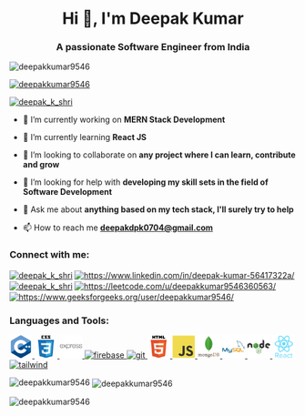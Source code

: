  <h1 align="center">Hi 👋, I'm Deepak Kumar</h1>
<h3 align="center">A passionate Software Engineer from India</h3>

<p align="left"> <img src="https://komarev.com/ghpvc/?username=deepakkumar9546&label=Profile%20views&color=0e75b6&style=flat" alt="deepakkumar9546" /> </p>

<p align="left"> <a href="https://github.com/ryo-ma/github-profile-trophy"><img src="https://github-profile-trophy.vercel.app/?username=deepakkumar9546" alt="deepakkumar9546" /></a> </p> 

<p align="left"> <a href="https://twitter.com/deepak_k_shri" target="blank"><img src="https://img.shields.io/twitter/follow/deepak_k_shri?logo=twitter&style=for-the-badge" alt="deepak_k_shri" /></a> </p>

- 🔭 I’m currently working on **MERN Stack Development**

- 🌱 I’m currently learning **React JS**

- 👯 I’m looking to collaborate on **any project where I can learn, contribute and grow**

- 🤝 I’m looking for help with **developing my skill sets in the field of Software Development**

- 💬 Ask me about **anything based on my tech stack, I'll surely try to help**

- 📫 How to reach me **deepakdpk0704@gmail.com**

<h3 align="left">Connect with me:</h3>
<p align="left">
<a href="https://twitter.com/deepak_k_shri" target="blank"><img align="center" src="https://raw.githubusercontent.com/rahuldkjain/github-profile-readme-generator/master/src/images/icons/Social/twitter.svg" alt="deepak_k_shri" height="30" width="40" /></a>
<a href="https://linkedin.com/in/https://www.linkedin.com/in/deepak-kumar-56417322a/" target="blank"><img align="center" src="https://raw.githubusercontent.com/rahuldkjain/github-profile-readme-generator/master/src/images/icons/Social/linked-in-alt.svg" alt="https://www.linkedin.com/in/deepak-kumar-56417322a/" height="30" width="40" /></a>
<a href="https://instagram.com/deepak_k_shri" target="blank"><img align="center" src="https://raw.githubusercontent.com/rahuldkjain/github-profile-readme-generator/master/src/images/icons/Social/instagram.svg" alt="deepak_k_shri" height="30" width="40" /></a>
<a href="https://www.leetcode.com/https://leetcode.com/u/deepakkumar9546360563/" target="blank"><img align="center" src="https://raw.githubusercontent.com/rahuldkjain/github-profile-readme-generator/master/src/images/icons/Social/leet-code.svg" alt="https://leetcode.com/u/deepakkumar9546360563/" height="30" width="40" /></a>
<a href="https://auth.geeksforgeeks.org/user/https://www.geeksforgeeks.org/user/deepakkumar9546/" target="blank"><img align="center" src="https://raw.githubusercontent.com/rahuldkjain/github-profile-readme-generator/master/src/images/icons/Social/geeks-for-geeks.svg" alt="https://www.geeksforgeeks.org/user/deepakkumar9546/" height="30" width="40" /></a>
</p>

<h3 align="left">Languages and Tools:</h3>
<p align="left"> <a href="https://www.w3schools.com/cpp/" target="_blank" rel="noreferrer"> <img src="https://raw.githubusercontent.com/devicons/devicon/master/icons/cplusplus/cplusplus-original.svg" alt="cplusplus" width="40" height="40"/> </a> <a href="https://www.w3schools.com/css/" target="_blank" rel="noreferrer"> <img src="https://raw.githubusercontent.com/devicons/devicon/master/icons/css3/css3-original-wordmark.svg" alt="css3" width="40" height="40"/> </a> <a href="https://expressjs.com" target="_blank" rel="noreferrer"> <img src="https://raw.githubusercontent.com/devicons/devicon/master/icons/express/express-original-wordmark.svg" alt="express" width="40" height="40"/> </a> <a href="https://firebase.google.com/" target="_blank" rel="noreferrer"> <img src="https://www.vectorlogo.zone/logos/firebase/firebase-icon.svg" alt="firebase" width="40" height="40"/> </a> <a href="https://git-scm.com/" target="_blank" rel="noreferrer"> <img src="https://www.vectorlogo.zone/logos/git-scm/git-scm-icon.svg" alt="git" width="40" height="40"/> </a> <a href="https://www.w3.org/html/" target="_blank" rel="noreferrer"> <img src="https://raw.githubusercontent.com/devicons/devicon/master/icons/html5/html5-original-wordmark.svg" alt="html5" width="40" height="40"/> </a> <a href="https://developer.mozilla.org/en-US/docs/Web/JavaScript" target="_blank" rel="noreferrer"> <img src="https://raw.githubusercontent.com/devicons/devicon/master/icons/javascript/javascript-original.svg" alt="javascript" width="40" height="40"/> </a> <a href="https://www.mongodb.com/" target="_blank" rel="noreferrer"> <img src="https://raw.githubusercontent.com/devicons/devicon/master/icons/mongodb/mongodb-original-wordmark.svg" alt="mongodb" width="40" height="40"/> </a> <a href="https://www.mysql.com/" target="_blank" rel="noreferrer"> <img src="https://raw.githubusercontent.com/devicons/devicon/master/icons/mysql/mysql-original-wordmark.svg" alt="mysql" width="40" height="40"/> </a> <a href="https://nodejs.org" target="_blank" rel="noreferrer"> <img src="https://raw.githubusercontent.com/devicons/devicon/master/icons/nodejs/nodejs-original-wordmark.svg" alt="nodejs" width="40" height="40"/> </a> <a href="https://reactjs.org/" target="_blank" rel="noreferrer"> <img src="https://raw.githubusercontent.com/devicons/devicon/master/icons/react/react-original-wordmark.svg" alt="react" width="40" height="40"/> </a> <a href="https://tailwindcss.com/" target="_blank" rel="noreferrer"> <img src="https://www.vectorlogo.zone/logos/tailwindcss/tailwindcss-icon.svg" alt="tailwind" width="40" height="40"/> </a> </p>

<p><img align="left" src="https://github-readme-stats.vercel.app/api/top-langs?username=deepakkumar9546&show_icons=true&locale=en&layout=compact" alt="deepakkumar9546" /></p>

<p>&nbsp;<img align="center" src="https://github-readme-stats.vercel.app/api?username=deepakkumar9546&show_icons=true&locale=en" alt="deepakkumar9546" /></p>

<p><img align="center" src="https://github-readme-streak-stats.herokuapp.com/?user=deepakkumar9546&" alt="deepakkumar9546" /></p>
